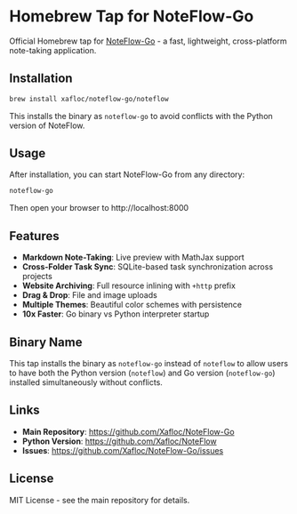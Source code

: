 # Homebrew Tap for NoteFlow-Go

Official Homebrew tap for [NoteFlow-Go](https://github.com/Xafloc/NoteFlow-Go) - a fast, lightweight, cross-platform note-taking application.

## Installation

```bash
brew install xafloc/noteflow-go/noteflow
```

This installs the binary as `noteflow-go` to avoid conflicts with the Python version of NoteFlow.

## Usage

After installation, you can start NoteFlow-Go from any directory:

```bash
noteflow-go
```

Then open your browser to http://localhost:8000

## Features

- **Markdown Note-Taking**: Live preview with MathJax support
- **Cross-Folder Task Sync**: SQLite-based task synchronization across projects  
- **Website Archiving**: Full resource inlining with `+http` prefix
- **Drag & Drop**: File and image uploads
- **Multiple Themes**: Beautiful color schemes with persistence
- **10x Faster**: Go binary vs Python interpreter startup

## Binary Name

This tap installs the binary as `noteflow-go` instead of `noteflow` to allow users to have both the Python version (`noteflow`) and Go version (`noteflow-go`) installed simultaneously without conflicts.

## Links

- **Main Repository**: https://github.com/Xafloc/NoteFlow-Go
- **Python Version**: https://github.com/Xafloc/NoteFlow
- **Issues**: https://github.com/Xafloc/NoteFlow-Go/issues

## License

MIT License - see the main repository for details.